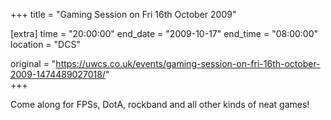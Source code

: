 +++
title = "Gaming Session on Fri 16th October 2009"

[extra]
time = "20:00:00"
end_date = "2009-10-17"
end_time = "08:00:00"
location = "DCS"

original = "https://uwcs.co.uk/events/gaming-session-on-fri-16th-october-2009-1474489027018/"    
+++

Come along for FPSs, DotA, rockband and all other kinds of neat games\!

